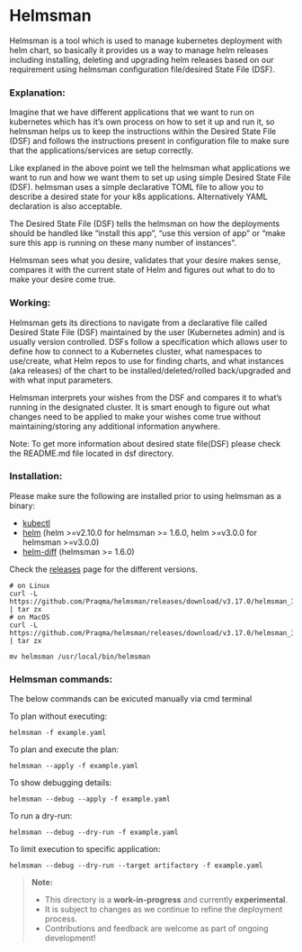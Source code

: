 # Helmsman

Helmsman is a tool which is used to manage kubernetes deployment with helm chart, so basically it provides us a way to manage helm releases including installing, deleting and upgrading helm releases based on our requirement using helmsman configuration file/desired State File (DSF).

### Explanation:
Imagine that we have different applications that we want to run on kubernetes which has it’s own process on how to set it up and run it, so helmsman helps us to keep the instructions within the Desired State File (DSF) and follows the instructions present in configuration file to make sure that the applications/services are setup correctly.

Like explaned in the above point we tell the helmsman what applications we want to run and how we want them to set up using simple Desired State File (DSF). helmsman uses a simple declarative TOML file to allow you to describe a desired state for your k8s applications. Alternatively YAML declaration is also acceptable.

The Desired State File (DSF) tells the helmsman on how the deployments should be handled like “install this app”, “use this version of app” or “make sure this app is running on these many number of instances”.

Helmsman sees what you desire, validates that your desire makes sense, compares it with the current state of Helm and figures out what to do to make your desire come true.


### Working:
Helmsman gets its directions to navigate from a declarative file called Desired State File (DSF) maintained by the user (Kubernetes admin) and is usually version controlled. DSFs follow a specification which allows user to define how to connect to a Kubernetes cluster, what namespaces to use/create, what Helm repos to use for finding charts, and what instances (aka releases) of the chart to be installed/deleted/rolled back/upgraded and with what input parameters.

Helmsman interprets your wishes from the DSF and compares it to what’s running in the designated cluster. It is smart enough to figure out what changes need to be applied to make your wishes come true without maintaining/storing any additional information anywhere.

Note: To get more information about desired state file(DSF) please check the README.md file located in dsf directory.

### Installation:

Please make sure the following are installed prior to using helmsman as a binary:

* [kubectl](https://github.com/kubernetes/kubectl)
* [helm](https://github.com/helm/helm) (helm >=v2.10.0 for helmsman >= 1.6.0, helm >=v3.0.0 for helmsman >=v3.0.0)
* [helm-diff](https://github.com/databus23/helm-diff) (helmsman >= 1.6.0)

Check the [releases](https://github.com/Praqma/Helmsman/releases) page for the different versions.
```
# on Linux
curl -L https://github.com/Praqma/helmsman/releases/download/v3.17.0/helmsman_3.17.0_linux_amd64.tar.gz | tar zx
# on MacOS
curl -L https://github.com/Praqma/helmsman/releases/download/v3.17.0/helmsman_3.17.0_darwin_amd64.tar.gz | tar zx

mv helmsman /usr/local/bin/helmsman
```

### Helmsman commands:

The below commands can be exicuted manually via cmd terminal

To plan without executing:

```helmsman -f example.yaml```

To plan and execute the plan:

```helmsman --apply -f example.yaml```

To show debugging details:

```helmsman --debug --apply -f example.yaml```

To run a dry-run:

```helmsman --debug --dry-run -f example.yaml```

To limit execution to specific application:

```helmsman --debug --dry-run --target artifactory -f example.yaml```

> **Note:**
> - This directory is a **work-in-progress** and currently **experimental**.
> - It is subject to changes as we continue to refine the deployment process.
> - Contributions and feedback are welcome as part of ongoing development!